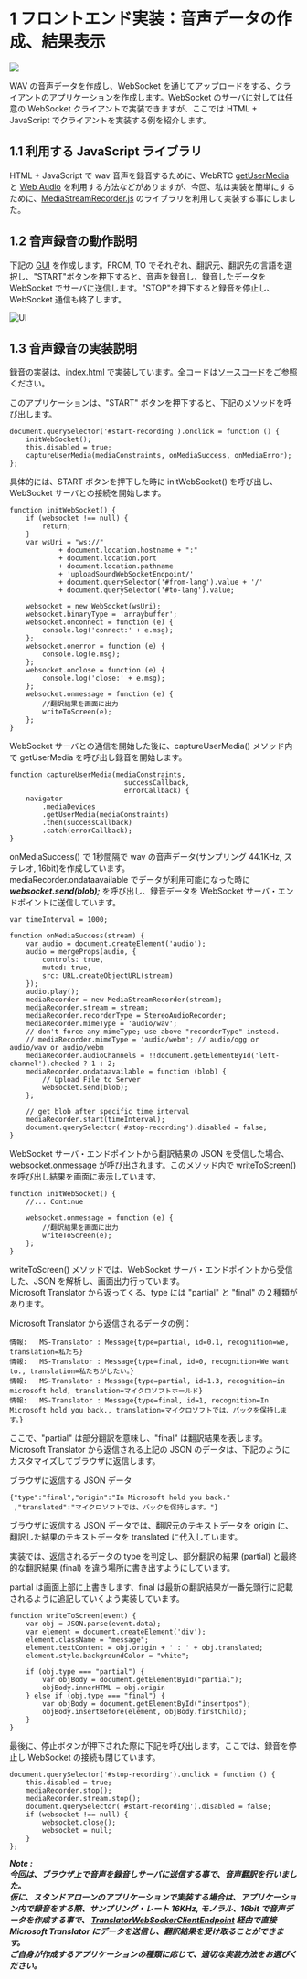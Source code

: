 
# 1 フロントエンド実装：音声データの作成、結果表示

![](https://c1.staticflickr.com/5/4332/36330464070_5333b0b12e_z.jpg)

WAV の音声データを作成し、WebSocket を通じてアップロードをする、クライアントのアプリケーションを作成します。WebSocket のサーバに対しては任意の WebSocket クライアントで実装できますが、ここでは HTML + JavaScript でクライアントを実装する例を紹介します。

## 1.1 利用する JavaScript ライブラリ

HTML + JavaScript で wav 音声を録音するために、WebRTC [getUserMedia](http://caniuse.com/#feat=stream) と [Web Audio](http://caniuse.com/#feat=audio-api) を利用する方法などがありますが、今回、私は実装を簡単にするために、[MediaStreamRecorder.js](https://github.com/streamproc/MediaStreamRecorder) のライブラリを利用して実装する事にしました。

## 1.2 音声録音の動作説明

下記の [GUI](https://github.com/yoshioterada/Microsoft-Translator-WebSocket-Java/blob/master/src/main/webapp/index.html) を作成します。FROM, TO でそれぞれ、翻訳元、翻訳先の言語を選択し、"START"ボタンを押下すると、音声を録音し、録音したデータを WebSocket でサーバに送信します。"STOP"を押下すると録音を停止し、WebSocket 通信も終了します。

![UI](https://c1.staticflickr.com/5/4379/36587385061_b42082aa74.jpg)


## 1.3 音声録音の実装説明

録音の実装は、[index.html](https://github.com/yoshioterada/Microsoft-Translator-WebSocket-Java/blob/master/src/main/webapp/index.html) で実装しています。全コードは[ソースコード](https://github.com/yoshioterada/Microsoft-Translator-WebSocket-Java/blob/master/src/main/webapp/index.html)をご参照ください。

このアプリケーションは、"START" ボタンを押下すると、下記のメソッドを呼び出します。

```
document.querySelector('#start-recording').onclick = function () {
    initWebSocket();
    this.disabled = true;
    captureUserMedia(mediaConstraints, onMediaSuccess, onMediaError);
};
```

具体的には、START ボタンを押下した時に initWebSocket() を呼び出し、WebSocket サーバとの接続を開始します。

```
function initWebSocket() {
    if (websocket !== null) {
        return;
    }
    var wsUri = "ws://"
            + document.location.hostname + ":"
            + document.location.port
            + document.location.pathname
            + 'uploadSoundWebSocketEndpoint/'
            + document.querySelector('#from-lang').value + '/'
            + document.querySelector('#to-lang').value;

    websocket = new WebSocket(wsUri);
    websocket.binaryType = 'arraybuffer';
    websocket.onconnect = function (e) {
        console.log('connect:' + e.msg);
    };
    websocket.onerror = function (e) {
        console.log(e.msg);
    };
    websocket.onclose = function (e) {
        console.log('close:' + e.msg);
    };
    websocket.onmessage = function (e) {
        //翻訳結果を画面に出力
        writeToScreen(e);
    };
}
```

WebSocket サーバとの通信を開始した後に、captureUserMedia() メソッド内で getUserMedia を呼び出し録音を開始します。

```
function captureUserMedia(mediaConstraints, 
                            successCallback, 
                            errorCallback) {
    navigator
        .mediaDevices
        .getUserMedia(mediaConstraints)
        .then(successCallback)
        .catch(errorCallback);
}
```

onMediaSuccess() で 1秒間隔で wav の音声データ(サンプリング 44.1KHz, ステレオ, 16bit)を作成しています。  
mediaRecorder.ondataavailable でデータが利用可能になった時に ***websocket.send(blob);*** を呼び出し、録音データを WebSocket サーバ・エンドポイントに送信しています。

```
var timeInterval = 1000;

function onMediaSuccess(stream) {
    var audio = document.createElement('audio');
    audio = mergeProps(audio, {
        controls: true,
        muted: true,
        src: URL.createObjectURL(stream)
    });
    audio.play();
    mediaRecorder = new MediaStreamRecorder(stream);
    mediaRecorder.stream = stream;
    mediaRecorder.recorderType = StereoAudioRecorder;
    mediaRecorder.mimeType = 'audio/wav';
    // don't force any mimeType; use above "recorderType" instead.
    // mediaRecorder.mimeType = 'audio/webm'; // audio/ogg or audio/wav or audio/webm
    mediaRecorder.audioChannels = !!document.getElementById('left-channel').checked ? 1 : 2;
    mediaRecorder.ondataavailable = function (blob) {
        // Upload File to Server
        websocket.send(blob);
    };

    // get blob after specific time interval
    mediaRecorder.start(timeInterval);
    document.querySelector('#stop-recording').disabled = false;
}
```

WebSocket サーバ・エンドポイントから翻訳結果の JSON を受信した場合、websocket.onmessage が呼び出されます。このメソッド内で writeToScreen() を呼び出し結果を画面に表示しています。

```
function initWebSocket() {
    //... Continue

    websocket.onmessage = function (e) {
        //翻訳結果を画面に出力
        writeToScreen(e);
    };
}
```

writeToScreen() メソッドでは、WebSocket サーバ・エンドポイントから受信した、JSON を解析し、画面出力行っています。  
Microsoft Translator から返ってくる、type には "partial" と "final" の２種類があります。

Microsoft Translator から返信されるデータの例：

```
情報:   MS-Translator : Message{type=partial, id=0.1, recognition=we, translation=私たち} 
情報:   MS-Translator : Message{type=final, id=0, recognition=We want to., translation=私たちがしたい。} 
情報:   MS-Translator : Message{type=partial, id=1.3, recognition=in microsoft hold, translation=マイクロソフトホールド} 
情報:   MS-Translator : Message{type=final, id=1, recognition=In Microsoft hold you back., translation=マイクロソフトでは、バックを保持します。}
```

ここで、"partial" は部分翻訳を意味し、"final" は翻訳結果を表します。  
Microsoft Translator から返信される上記の JSON のデータは、下記のようにカスタマイズしてブラウザに返信します。

ブラウザに返信する JSON データ

```
{"type":"final","origin":"In Microsoft hold you back."
 ,"translated":"マイクロソフトでは、バックを保持します。"}
```

ブラウザに返信する JSON データでは、翻訳元のテキストデータを origin に、翻訳した結果のテキストデータを translated に代入しています。  

実装では、返信されるデータの type を判定し、部分翻訳の結果 (partial) と最終的な翻訳結果 (final) を違う場所に書き出すようにしています。

partial は画面上部に上書きします、final は最新の翻訳結果が一番先頭行に記載されるように追記していくよう実装しています。

```
function writeToScreen(event) {
    var obj = JSON.parse(event.data);
    var element = document.createElement('div');
    element.className = "message";
    element.textContent = obj.origin + ' : ' + obj.translated;
    element.style.backgroundColor = "white";

    if (obj.type === "partial") {
        var objBody = document.getElementById("partial");
        objBody.innerHTML = obj.origin
    } else if (obj.type === "final") {
        var objBody = document.getElementById("insertpos");
        objBody.insertBefore(element, objBody.firstChild);
    }
}
```

最後に、停止ボタンが押下された際に下記を呼び出します。ここでは、録音を停止し WebSocket の接続も閉じています。

```
document.querySelector('#stop-recording').onclick = function () {
    this.disabled = true;
    mediaRecorder.stop();
    mediaRecorder.stream.stop();
    document.querySelector('#start-recording').disabled = false;
    if (websocket !== null) {
        websocket.close();
        websocket = null;
    }
};
```

***Note :  
今回は、ブラウザ上で音声を録音しサーバに送信する事で、音声翻訳を行いました。  
仮に、スタンドアローンのアプリケーションで実装する場合は、アプリケーション内で録音をする際、サンプリング・レート 16KHz, モノラル、16bit で音声データを作成する事で、
[TranslatorWebSockerClientEndpoint](https://github.com/yoshioterada/Microsoft-Translator-WebSocket-Java/blob/master/src/main/java/com/yoshio3/websocket/TranslatorWebSockerClientEndpoint.java) 経由で直接 Microsoft Translator にデータを送信し、翻訳結果を受け取ることができます。  
ご自身が作成するアプリケーションの種類に応じて、適切な実装方法をお選びください。***

